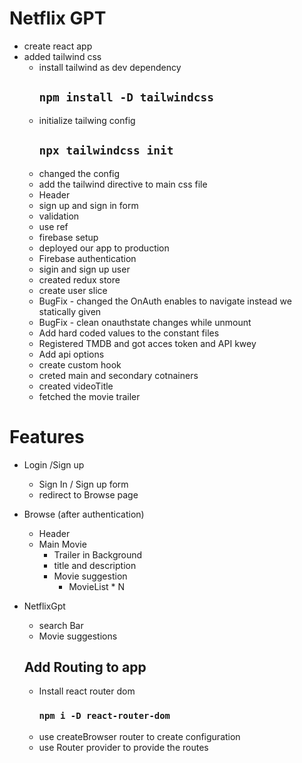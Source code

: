 # Netflix GPT

- create react app
- added tailwind css
  - install tailwind as dev dependency
    ## `npm install -D tailwindcss`
  - initialize tailwing config
    ## `npx tailwindcss init`
  - changed the config
  - add the tailwind directive to main css file
  - Header
  - sign up and sign in form
  - validation
  - use ref
  - firebase setup
  - deployed our app to production
  - Firebase authentication
  - sigin and sign up user
  - created redux store
  - create user slice
  - BugFix - changed the OnAuth enables to navigate instead we statically given
  - BugFix - clean onauthstate changes while unmount
  - Add hard coded values to the constant files
  - Registered TMDB and got acces token and API kwey
  - Add api options
  - create custom hook
  - creted main and secondary cotnainers
  - created videoTitle
  - fetched the movie trailer

# Features

- Login /Sign up
  - Sign In / Sign up form
  - redirect to Browse page
- Browse (after authentication)
  - Header
  - Main Movie
    - Trailer in Background
    - title and description
    - Movie suggestion
      - MovieList \* N
- NetflixGpt

  - search Bar
  - Movie suggestions

  ## Add Routing to app

  - Install react router dom
    ### `npm i -D react-router-dom`
  - use createBrowser router to create configuration
  - use Router provider to provide the routes

